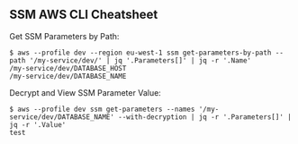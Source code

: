 ## SSM AWS CLI Cheatsheet

Get SSM Parameters by Path:

```
$ aws --profile dev --region eu-west-1 ssm get-parameters-by-path --path '/my-service/dev/' | jq '.Parameters[]' | jq -r '.Name' 
/my-service/dev/DATABASE_HOST
/my-service/dev/DATABASE_NAME
```

Decrypt and View SSM Parameter Value:

```
$ aws --profile dev ssm get-parameters --names '/my-service/dev/DATABASE_NAME' --with-decryption | jq -r '.Parameters[]' | jq -r '.Value'
test
```
